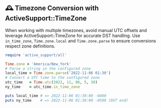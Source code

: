 ## 🕰️ Timezone Conversion with ActiveSupport::TimeZone

When working with multiple timezones, avoid manual UTC offsets and leverage ActiveSupport::TimeZone for accurate DST handling. Use `in_time_zone`, `Time.zone.local` and `Time.zone.parse` to ensure conversions respect zone definitions.

```ruby
require 'active_support/all'

Time.zone = 'America/New_York'
# Parse a string in the configured zone
local_time = Time.zone.parse('2022-11-06 01:30')
# Convert a UTC time to the configured zone
utc_time   = Time.utc(2022, 11, 06, 5, 30)
ny_time    = utc_time.in_time_zone

puts local_time # => 2022-11-06 01:30:00 -0400
puts ny_time    # => 2022-11-06 01:30:00 -0500 (DST end)
```
